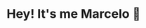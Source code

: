 # Hey! It's me Marcelo :wave:

<!--
**uminocelo/uminocelo** is a ✨ _special_ ✨ repository because its `README.md` (this file) appears on your GitHub profile.

Here are some ideas to get you started:

- 🔭 I’m currently working on ...
- 🌱 I’m currently learning ...
- 👯 I’m looking to collaborate on ...
- 🤔 I’m looking for help with ...
- 💬 Ask me about ...
- 📫 How to reach me: ...
- 😄 Pronouns: ...
- ⚡ Fun fact: ...
-->

<!-- I'm a software developer. 

I've had experience working with technologies such as Ruby on Rails, NodeJS, Elixir, MySQL, PostgreSQL, Docker, JavaScript, PHP, HTML, and CSS. 

I'm an active student, very curious and focused.

I'm always looking to understand and apply the best possible practices. I am currently passionate and focused on the Back-end area and software architectures. -->
